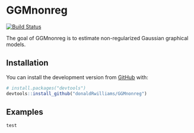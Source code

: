 
<!-- README.md is generated from README.Rmd. Please edit that file -->

# GGMnonreg

[![Build
Status](https://travis-ci.com/donaldRwilliams/GGMnonreg.svg?branch=master)](https://travis-ci.com/donaldRwilliams/GGMnonreg)

The goal of GGMnonreg is to estimate non-regularized Gaussian graphical
models.

## Installation

You can install the development version from
[GitHub](https://github.com/) with:

``` r
# install.packages("devtools")
devtools::install_github("donaldRwilliams/GGMnonreg")
```

## Examples

``` r
test
```
